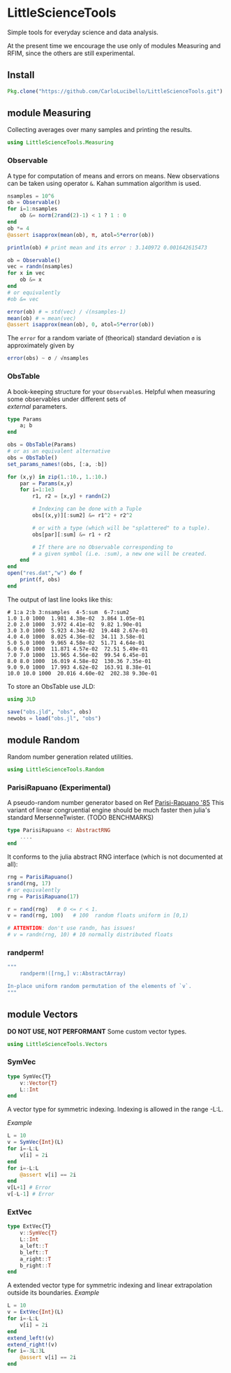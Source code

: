 # LittleScienceTools
Simple tools for everyday science and data analysis.

At the present time we encourage the use only of modules Measuring and RFIM, since the others are still experimental.

## Install
```julia
Pkg.clone("https://github.com/CarloLucibello/LittleScienceTools.git")
```

## module Measuring
Collecting averages over many samples and printing the results.
```julia
using LittleScienceTools.Measuring
```

### Observable
A type for computation of means and errors on means.
New observations can be taken using operator `&`.
Kahan summation algorithm is used.
```julia
nsamples = 10^6
ob = Observable()
for i=1:nsamples
    ob &= norm(2rand(2)-1) < 1 ? 1 : 0
end
ob *= 4
@assert isapprox(mean(ob), π, atol=5*error(ob))

println(ob) # print mean and its error : 3.140972 0.001642615473

ob = Observable()
vec = randn(nsamples)
for x in vec
    ob &= x
end
# or equivalently
#ob &= vec

error(ob) # ≈ std(vec) / √(nsamples-1)   
mean(ob) # ≈ mean(vec)
@assert isapprox(mean(ob), 0, atol=5*error(ob))
```
The `error` for a random variate of (theorical) standard deviation `σ` is approximately given by

```julia
error(obs) ~ σ / √nsamples
```

### ObsTable
A book-keeping structure for your `Observable`s. Helpful
when measuring some observables under different sets of  
*external* parameters.

```julia
type Params
    a; b
end

obs = ObsTable(Params)
# or as an equivalent alternative
obs = ObsTable()
set_params_names!(obs, [:a, :b])

for (x,y) in zip(1.:10., 1.:10.)
    par = Params(x,y)
    for i=1:1e3
        r1, r2 = [x,y] + randn(2)

        # Indexing can be done with a Tuple
        obs[(x,y)][:sum2] &= r1^2 + r2^2

        # or with a type (which will be "splattered" to a tuple).
        obs[par][:sum] &= r1 + r2

        # If there are no Observable corresponding to
        # a given symbol (i.e. :sum), a new one will be created.
    end
end
open("res.dat","w") do f
    print(f, obs)
end
```

The output of last line looks like this:
```
# 1:a 2:b 3:nsamples  4-5:sum  6-7:sum2
1.0 1.0 1000  1.981 4.38e-02  3.864 1.05e-01
2.0 2.0 1000  3.972 4.41e-02  9.82 1.90e-01
3.0 3.0 1000  5.923 4.34e-02  19.448 2.67e-01
4.0 4.0 1000  8.025 4.36e-02  34.11 3.58e-01
5.0 5.0 1000  9.965 4.58e-02  51.71 4.64e-01
6.0 6.0 1000  11.871 4.57e-02  72.51 5.49e-01
7.0 7.0 1000  13.965 4.56e-02  99.54 6.45e-01
8.0 8.0 1000  16.019 4.58e-02  130.36 7.35e-01
9.0 9.0 1000  17.993 4.62e-02  163.91 8.38e-01
10.0 10.0 1000  20.016 4.60e-02  202.38 9.30e-01
```
To store an ObsTable use JLD:
```julia
using JLD

save("obs.jld", "obs", obs)
newobs = load("obs.jl", "obs")
```

## module Random
Random number generation related utilities.
```julia
using LittleScienceTools.Random
```
### ParisiRapuano (Experimental)
A pseudo-random number generator based on Ref [Parisi-Rapuano '85](http://www.sciencedirect.com/science/article/pii/0370269385906707)
This variant of linear congruential engine should be much faster then julia's standard MersenneTwister.
(TODO BENCHMARKS)
```julia
type ParisiRapuano <: AbstractRNG
    ....
end
```
It conforms to the julia abstract RNG interface (which is not documented at all):
```julia
rng = ParisiRapuano()
srand(rng, 17)
# or equivalently
rng = ParisiRapuano(17)

r = rand(rng)   # 0 <= r < 1.
v = rand(rng, 100)   # 100  random floats uniform in [0,1)

# ATTENTION: don't use randn, has issues!
# v = randn(rng, 10) # 10 normally distributed floats
```

### randperm!
```julia
"""
    randperm!([rng,] v::AbstractArray)

In-place uniform random permutation of the elements of `v`.
"""
```

## module Vectors
**DO NOT USE, NOT PERFORMANT** Some custom vector types.
```julia
using LittleScienceTools.Vectors
```
### SymVec
```julia
type SymVec{T}
    v::Vector{T}
    L::Int
end
```
A vector type for symmetric indexing. Indexing is allowed in the range -L:L.

*Example*
```julia
L = 10
v = SymVec{Int}(L)
for i=-L:L
    v[i] = 2i
end
for i=-L:L
    @assert v[i] == 2i
end
v[L+1] # Error
v[-L-1] # Error
```

### ExtVec
```julia
type ExtVec{T}
    v::SymVec{T}
    L::Int
    a_left::T
    b_left::T
    a_right::T
    b_right::T
end
```

A extended vector type for symmetric indexing and linear extrapolation outside
its boundaries.
*Example*
```julia
L = 10
v = ExtVec{Int}(L)
for i=-L:L
    v[i] = 2i
end
extend_left!(v)
extend_right!(v)
for i=-3L:3L
    @assert v[i] == 2i
end
```
